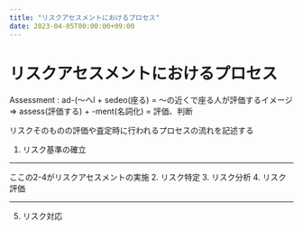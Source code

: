 ```yaml
---
title: "リスクアセスメントにおけるプロセス"
date: 2023-04-05T00:00:00+09:00
---
```

# リスクアセスメントにおけるプロセス

Assessment : ad-(～へl + sedeo(座る) = ～の近くで座る人が評価するイメージ => assess(評価する) + -ment(名詞化) =  評価、判断

リスクそのものの評価や査定時に行われるプロセスの流れを記述する

1. リスク基準の確立
--- 
ここの2-4がリスクアセスメントの実施
2. リスク特定
3. リスク分析
4. リスク評価

---
5. リスク対応

